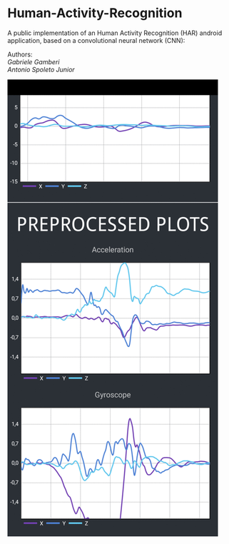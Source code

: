 # Human-Activity-Recognition
A public implementation of an Human Activity Recognition (HAR) android application, based on a convolutional neural network (CNN):
  
Authors:  
*Gabriele Gamberi*  
*Antonio Spoleto Junior*
  
![](preview.gif)
